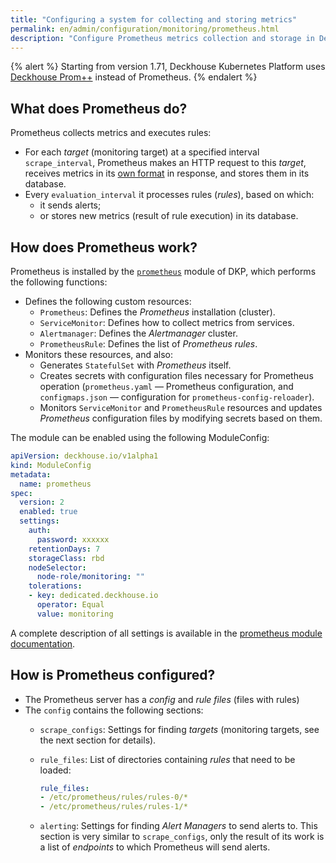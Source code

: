 ```yaml
---
title: "Configuring a system for collecting and storing metrics"
permalink: en/admin/configuration/monitoring/prometheus.html
description: "Configure Prometheus metrics collection and storage in Deckhouse Kubernetes Platform. Deckhouse Prom++ setup, metrics configuration, and monitoring system management."
---
```


{% alert %}
Starting from version 1.71, Deckhouse Kubernetes Platform uses [Deckhouse Prom++](/products/prompp/) instead of Prometheus.
{% endalert %}

## What does Prometheus do?

Prometheus collects metrics and executes rules:

* For each *target* (monitoring target) at a specified interval `scrape_interval`, Prometheus makes an HTTP request to this *target*, receives metrics in its [own format](https://github.com/prometheus/docs/blob/main/docs/instrumenting/exposition_formats.md) in response, and stores them in its database.
* Every `evaluation_interval` it processes rules (*rules*), based on which:
  * it sends alerts;
  * or stores new metrics (result of rule execution) in its database.

## How does Prometheus work?

Prometheus is installed by the [`prometheus`](/modules/prometheus/) module of DKP, which performs the following functions:
- Defines the following custom resources:
  - `Prometheus`: Defines the *Prometheus* installation (cluster).
  - `ServiceMonitor`: Defines how to collect metrics from services.
  - `Alertmanager`: Defines the *Alertmanager* cluster.
  - `PrometheusRule`: Defines the list of *Prometheus rules*.
- Monitors these resources, and also:
  - Generates `StatefulSet` with *Prometheus* itself.
  - Creates secrets with configuration files necessary for Prometheus operation (`prometheus.yaml` — Prometheus configuration, and `configmaps.json` — configuration for `prometheus-config-reloader`).
  - Monitors `ServiceMonitor` and `PrometheusRule` resources and updates *Prometheus* configuration files by modifying secrets based on them.

The module can be enabled using the following ModuleConfig:

```yaml
apiVersion: deckhouse.io/v1alpha1
kind: ModuleConfig
metadata:
  name: prometheus
spec:
  version: 2
  enabled: true
  settings:
    auth:
      password: xxxxxx
    retentionDays: 7
    storageClass: rbd
    nodeSelector:
      node-role/monitoring: ""
    tolerations:
    - key: dedicated.deckhouse.io
      operator: Equal
      value: monitoring
```

A complete description of all settings is available in the [prometheus module documentation](/modules/prometheus/configuration.html).

## How is Prometheus configured?

* The Prometheus server has a *config* and *rule files* (files with rules)
* The `config` contains the following sections:
  * `scrape_configs`: Settings for finding *targets* (monitoring targets, see the next section for details).
  * `rule_files`: List of directories containing *rules* that need to be loaded:

    ```yaml
    rule_files:
    - /etc/prometheus/rules/rules-0/*
    - /etc/prometheus/rules/rules-1/*
    ```

  * `alerting`: Settings for finding *Alert Managers* to send alerts to. This section is very similar to `scrape_configs`, only the result of its work is a list of *endpoints* to which Prometheus will send alerts.

